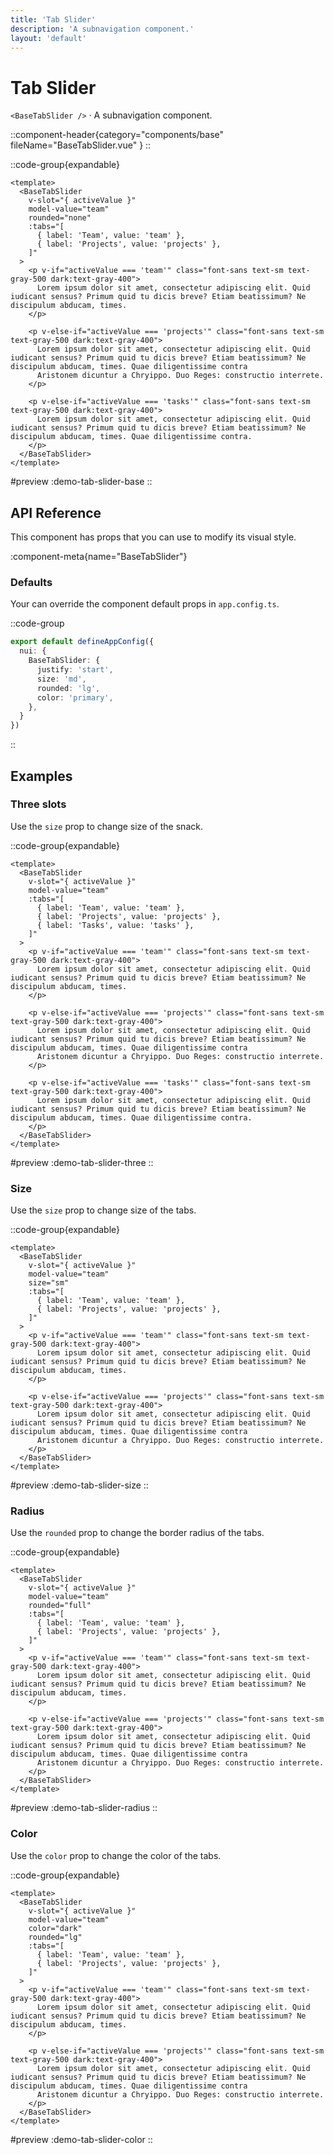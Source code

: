 ```yaml
---
title: 'Tab Slider'
description: 'A subnavigation component.'
layout: 'default'
---
```


# Tab Slider

`<BaseTabSlider />` · A subnavigation component.

::component-header{category="components/base" fileName="BaseTabSlider.vue" }
::

::code-group{expandable}

```vue [DemoTabSliderBase.vue]
<template>
  <BaseTabSlider
    v-slot="{ activeValue }"
    model-value="team"
    rounded="none"
    :tabs="[
      { label: 'Team', value: 'team' },
      { label: 'Projects', value: 'projects' },
    ]"
  >
    <p v-if="activeValue === 'team'" class="font-sans text-sm text-gray-500 dark:text-gray-400">
      Lorem ipsum dolor sit amet, consectetur adipiscing elit. Quid iudicant sensus? Primum quid tu dicis breve? Etiam beatissimum? Ne discipulum abducam, times.
    </p>

    <p v-else-if="activeValue === 'projects'" class="font-sans text-sm text-gray-500 dark:text-gray-400">
      Lorem ipsum dolor sit amet, consectetur adipiscing elit. Quid iudicant sensus? Primum quid tu dicis breve? Etiam beatissimum? Ne discipulum abducam, times. Quae diligentissime contra
      Aristonem dicuntur a Chryippo. Duo Reges: constructio interrete.
    </p>

    <p v-else-if="activeValue === 'tasks'" class="font-sans text-sm text-gray-500 dark:text-gray-400">
      Lorem ipsum dolor sit amet, consectetur adipiscing elit. Quid iudicant sensus? Primum quid tu dicis breve? Etiam beatissimum? Ne discipulum abducam, times. Quae diligentissime contra.
    </p>
  </BaseTabSlider>
</template>
```

#preview
:demo-tab-slider-base
::

## API Reference

This component has props that you can use to modify its visual style.

:component-meta{name="BaseTabSlider"}

### Defaults

Your can override the component default props in `app.config.ts`.

::code-group

```ts [app.config.ts]
export default defineAppConfig({
  nui: {
    BaseTabSlider: {
      justify: 'start',
      size: 'md',
      rounded: 'lg',
      color: 'primary',
    },
  }
})
```
::

## Examples

### Three slots

Use the `size` prop to change size of the snack.

::code-group{expandable}

```vue [DemoTabSliderThree.vue]
<template>
  <BaseTabSlider
    v-slot="{ activeValue }"
    model-value="team"
    :tabs="[
      { label: 'Team', value: 'team' },
      { label: 'Projects', value: 'projects' },
      { label: 'Tasks', value: 'tasks' },
    ]"
  >
    <p v-if="activeValue === 'team'" class="font-sans text-sm text-gray-500 dark:text-gray-400">
      Lorem ipsum dolor sit amet, consectetur adipiscing elit. Quid iudicant sensus? Primum quid tu dicis breve? Etiam beatissimum? Ne discipulum abducam, times.
    </p>

    <p v-else-if="activeValue === 'projects'" class="font-sans text-sm text-gray-500 dark:text-gray-400">
      Lorem ipsum dolor sit amet, consectetur adipiscing elit. Quid iudicant sensus? Primum quid tu dicis breve? Etiam beatissimum? Ne discipulum abducam, times. Quae diligentissime contra
      Aristonem dicuntur a Chryippo. Duo Reges: constructio interrete.
    </p>

    <p v-else-if="activeValue === 'tasks'" class="font-sans text-sm text-gray-500 dark:text-gray-400">
      Lorem ipsum dolor sit amet, consectetur adipiscing elit. Quid iudicant sensus? Primum quid tu dicis breve? Etiam beatissimum? Ne discipulum abducam, times. Quae diligentissime contra.
    </p>
  </BaseTabSlider>
</template>
```

#preview
:demo-tab-slider-three
::

### Size

Use the `size` prop to change size of the tabs.

::code-group{expandable}

```vue [DemoTabSliderSize.vue]
<template>
  <BaseTabSlider
    v-slot="{ activeValue }"
    model-value="team"
    size="sm"
    :tabs="[
      { label: 'Team', value: 'team' },
      { label: 'Projects', value: 'projects' },
    ]"
  >
    <p v-if="activeValue === 'team'" class="font-sans text-sm text-gray-500 dark:text-gray-400">
      Lorem ipsum dolor sit amet, consectetur adipiscing elit. Quid iudicant sensus? Primum quid tu dicis breve? Etiam beatissimum? Ne discipulum abducam, times.
    </p>

    <p v-else-if="activeValue === 'projects'" class="font-sans text-sm text-gray-500 dark:text-gray-400">
      Lorem ipsum dolor sit amet, consectetur adipiscing elit. Quid iudicant sensus? Primum quid tu dicis breve? Etiam beatissimum? Ne discipulum abducam, times. Quae diligentissime contra
      Aristonem dicuntur a Chryippo. Duo Reges: constructio interrete.
    </p>
  </BaseTabSlider>
</template>
```

#preview
:demo-tab-slider-size
::

### Radius

Use the `rounded` prop to change the border radius of the tabs.

::code-group{expandable}

```vue [DemoTabSliderRadius.vue]
<template>
  <BaseTabSlider
    v-slot="{ activeValue }"
    model-value="team"
    rounded="full"
    :tabs="[
      { label: 'Team', value: 'team' },
      { label: 'Projects', value: 'projects' },
    ]"
  >
    <p v-if="activeValue === 'team'" class="font-sans text-sm text-gray-500 dark:text-gray-400">
      Lorem ipsum dolor sit amet, consectetur adipiscing elit. Quid iudicant sensus? Primum quid tu dicis breve? Etiam beatissimum? Ne discipulum abducam, times.
    </p>

    <p v-else-if="activeValue === 'projects'" class="font-sans text-sm text-gray-500 dark:text-gray-400">
      Lorem ipsum dolor sit amet, consectetur adipiscing elit. Quid iudicant sensus? Primum quid tu dicis breve? Etiam beatissimum? Ne discipulum abducam, times. Quae diligentissime contra
      Aristonem dicuntur a Chryippo. Duo Reges: constructio interrete.
    </p>
  </BaseTabSlider>
</template>
```

#preview
:demo-tab-slider-radius
::

### Color

Use the `color` prop to change the color of the tabs.

::code-group{expandable}

```vue [DemoTabSliderColor.vue]
<template>
  <BaseTabSlider
    v-slot="{ activeValue }"
    model-value="team"
    color="dark"
    rounded="lg"
    :tabs="[
      { label: 'Team', value: 'team' },
      { label: 'Projects', value: 'projects' },
    ]"
  >
    <p v-if="activeValue === 'team'" class="font-sans text-sm text-gray-500 dark:text-gray-400">
      Lorem ipsum dolor sit amet, consectetur adipiscing elit. Quid iudicant sensus? Primum quid tu dicis breve? Etiam beatissimum? Ne discipulum abducam, times.
    </p>

    <p v-else-if="activeValue === 'projects'" class="font-sans text-sm text-gray-500 dark:text-gray-400">
      Lorem ipsum dolor sit amet, consectetur adipiscing elit. Quid iudicant sensus? Primum quid tu dicis breve? Etiam beatissimum? Ne discipulum abducam, times. Quae diligentissime contra
      Aristonem dicuntur a Chryippo. Duo Reges: constructio interrete.
    </p>
  </BaseTabSlider>
</template>
```

#preview
:demo-tab-slider-color
::




